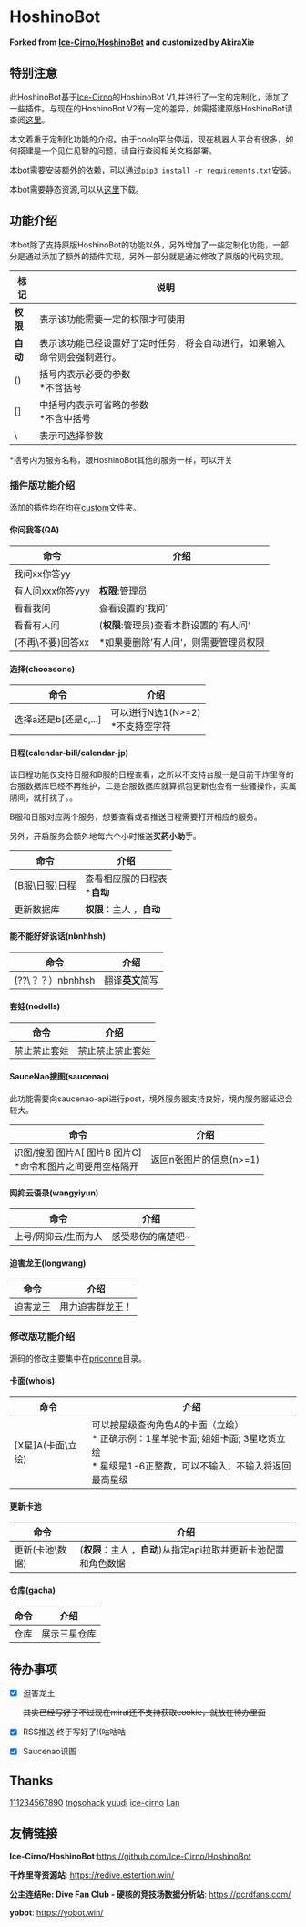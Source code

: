 # HoshinoBot 

**Forked from [Ice-Cirno/HoshinoBot](https://github.com/Ice-Cirno/HoshinoBot)  and customized by AkiraXie**


## 特别注意

此HoshinoBot基于[Ice-Cirno](https://github.com/Ice-Cirno)的HoshinoBot V1,并进行了一定的定制化，添加了一些插件。与现在的HoshinoBot V2有一定的差异，如需搭建原版HoshinoBot请查阅[这里](https://github.com/Ice-Cirno/HoshinoBot)。

本文着重于定制化功能的介绍。由于coolq平台停运，现在机器人平台有很多，如何搭建是一个见仁见智的问题，请自行查阅相关文档部署。

本bot需要安装额外的依赖，可以通过``pip3 install -r requirements.txt``安装。

本bot需要静态资源,可以从[这里](https://pan.akiraxie.me/A:/res.zip)下载。


## 功能介绍

本bot除了支持原版HoshinoBot的功能以外，另外增加了一些定制化功能，一部分是通过添加了额外的插件实现，另外一部分就是通过修改了原版的代码实现。

| 标记     | 说明                                                         |
| -------- | ------------------------------------------------------------ |
| **权限** | 表示该功能需要一定的权限才可使用                             |
| **自动** | 表示该功能已经设置好了定时任务，将会自动进行，如果输入命令则会强制进行。 |
| ()       | 括号内表示必要的参数<br>*不含括号                            |
| []       | 中括号内表示可省略的参数<br>*不含中括号                      |
| \        | 表示可选择参数                                               |

*括号内为服务名称，跟HoshinoBot其他的服务一样，可以开关

### 插件版功能介绍

添加的插件均在均在[custom](hoshino/modules/custom)文件夹。

#### 你问我答(QA)

| 命令              | 介绍                                    |
| ----------------- | --------------------------------------- |
| 我问xx你答yy      |                                         |
| 有人问xxx你答yyy  | **权限**:管理员                         |
| 看看我问          | 查看设置的‘我问’                        |
| 看看有人问        | (**权限**:管理员)查看本群设置的’有人问‘ |
| (不再\不要)回答xx | *如果要删除’有人问‘，则需要管理员权限   |

#### 选择(chooseone)

| 命令                  | 介绍                                |
| --------------------- | ----------------------------------- |
| 选择a还是b[还是c,...] | 可以进行N选1(N>=2)<br>*不支持空字符 |

#### 日程(calendar-bili/calendar-jp)

该日程功能仅支持日服和B服的日程查看，之所以不支持台服一是目前干炸里脊的台服数据库已经不再维护，二是台服数据库就算抓包更新也会有一些骚操作，实属阴间，就打扰了。。

B服和日服对应两个服务，想要查看或者推送日程需要打开相应的服务。

另外，开启服务会额外地每六个小时推送**买药小助手**。

| 命令           | 介绍                            |
| -------------- | ------------------------------- |
| (B服\日服)日程 | 查看相应服的日程表<br>***自动** |
| 更新数据库     | **权限**：主人 ，**自动**       |

#### 能不能好好说话(nbnhhsh)

| 命令              | 介绍             |
| ----------------- | ---------------- |
| (??\？？）nbnhhsh | 翻译**英文**简写 |

#### 套娃(nodolls)

| 命令         | 介绍             |
| ------------ | ---------------- |
| 禁止禁止套娃 | 禁止禁止禁止套娃 |

#### SauceNao搜图(saucenao)
此功能需要向saucenao-api进行post，境外服务器支持良好，境内服务器延迟会较大。

| 命令                                                         | 介绍                    |
| ------------------------------------------------------------ | ----------------------- |
| 识图/搜图 图片A[ 图片B 图片C]<br>*命令和图片之间要用空格隔开 | 返回n张图片的信息(n>=1) |

#### 网抑云语录(wangyiyun)

| 命令                 | 介绍              |
| -------------------- | ----------------- |
| 上号/网抑云/生而为人 | 感受悲伤的痛楚吧~ |

#### 迫害龙王(longwang)

| 命令     | 介绍             |
| -------- | ---------------- |
| 迫害龙王 | 用力迫害群龙王！ |



### 修改版功能介绍

源码的修改主要集中在[priconne](hoshino/modules/priconne)目录。

#### 卡面(whois)

| 命令              | 介绍                                                         |
| ----------------- | ------------------------------------------------------------ |
| [X星]A(卡面\立绘) | 可以按星级查询角色A的卡面（立绘）<br/>* 正确示例：1星羊驼卡面; 姐姐卡面; 3星吃货立绘<br/>* 星级是1-6正整数，可以不输入，不输入将返回最高星级 |

#### 更新卡池

| 命令            | 介绍                                                         |
| --------------- | ------------------------------------------------------------ |
| 更新(卡池\数据) | (**权限**：主人 ，**自动**)从指定api拉取并更新卡池配置和角色数据 |

#### 仓库(gacha)

| 命令 | 介绍         |
| ---- | ------------ |
| 仓库 | 展示三星仓库 |


## 待办事项

- [x] 迫害龙王

  ~~其实已经写好了不过现在mirai还不支持获取cookie，就放在待办里面~~

- [x] RSS推送
  终于写好了!(咕咕咕

- [x] Saucenao识图


## Thanks

[111234567890](https://github.com/111234567890)
[tngsohack](https://github.com/kkbllt)
[yuudi](https://github.com/yuudi)
[ice-cirno](https://github.com/ice-cirno)
[Lan](https://github.com/Lancercmd)

## 友情链接

**Ice-Cirno/HoshinoBot**:https://github.com/Ice-Cirno/HoshinoBot

**干炸里脊资源站**: https://redive.estertion.win/

**公主连结Re: Dive Fan Club - 硬核的竞技场数据分析站**: https://pcrdfans.com/

**yobot**: https://yobot.win/

